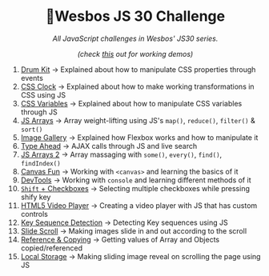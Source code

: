 <h1 style="text-align: center;">🦄Wesbos JS 30 Challenge</h1>
<p style="text-align: center;"><i>All JavaScript challenges in Wesbos' JS30 series.</i></p>
<p style="text-align: center;"><i>(check <a href="https://absphreak.github.io/wesbosJS30/">this</a> out for working demos)</i></p>

1. [Drum Kit](https://absphreak.github.io/wesbosJS30/01drumKit) → Explained about how to manipulate CSS properties through events
2. [CSS Clock](https://absphreak.github.io/wesbosJS30/02cssClock) → Explained about how to make working transformations in CSS using JS
3. [CSS Variables](https://absphreak.github.io/wesbosJS30/03cssVars) → Explained about how to manipulate CSS variables through JS
4. [JS Arrays](https://absphreak.github.io/wesbosJS30/04JSarrays) → Array weight-lifting using JS's `map()`, `reduce()`, `filter()` & `sort()`
5. [Image Gallery](https://absphreak.github.io/wesbosJS30/05imageGallery) → Explained how Flexbox works and how to manipulate it
6. [Type Ahead](https://absphreak.github.io/wesbosJS30/06typeAhead) → AJAX calls through JS and live search
7. [JS Arrays 2](https://absphreak.github.io/wesbosJS30/07JSarrays2) → Array massaging with `some()`, `every()`, `find()`, `findIndex()`
8. [Canvas Fun](https://absphreak.github.io/wesbosJS30/08Canvas) → Working with `<canvas>` and learning the basics of it
9. [DevTools](https://absphreak.github.io/wesbosJS30/09devTools) → Working with `console` and learning different methods of it
10. [`Shift` + Checkboxes](https://absphreak.github.io/wesbosJS30/10checkboxes) → Selecting multiple checkboxes while pressing shify key
11. [HTML5 Video Player](https://absphreak.github.io/wesbosJS30/11htmlVideoPlayer) → Creating a video player with JS that has custom controls
12. [Key Sequence Detection](https://absphreak.github.io/wesbosJS30/12keySeq) → Detecting Key sequences using JS
13. [Slide Scroll](https://absphreak.github.io/wesbosJS30/13slideScroll) → Making images slide in and out according to the scroll
14. [Reference & Copying](https://absphreak.github.io/wesbosJS30/13slideScroll) → Getting values of Array and Objects copied/referenced
15. [Local Storage](https://absphreak.github.io/wesbosJS30/13slideScroll) → Making sliding image reveal on scrolling the page using JS

